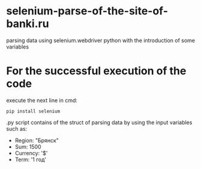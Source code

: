 # selenium-parse-of-the-site-of-banki.ru
parsing data using selenium.webdriver python with the introduction of some variables

# For the successful execution of the code
execute the next line in cmd:

```pip
pip install selenium
```

.py script contains of the struct of parsing data by using the input variables such as:

- Region: "Брянск"
- Sum: 1500
- Currency: '$'
- Term: '1 год'
